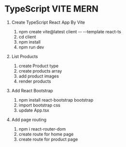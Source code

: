 # TypeScript VITE MERN

1. Create TypeScript React App By Vite

   1. npm create vite@latest client -- --template react-ts
   2. cd client
   3. npm install
   4. npm run dev

2. List Products

   1. create Product type
   2. create products array
   3. add product images
   4. render products

3. Add React Bootstrap

   1. npm install react-bootstrap bootstrap
   2. import bootstrap css
   3. update App.tsx

4. Add page routing

   1. npm i react-router-dom
   2. create route for home page
   3. create route for product page
